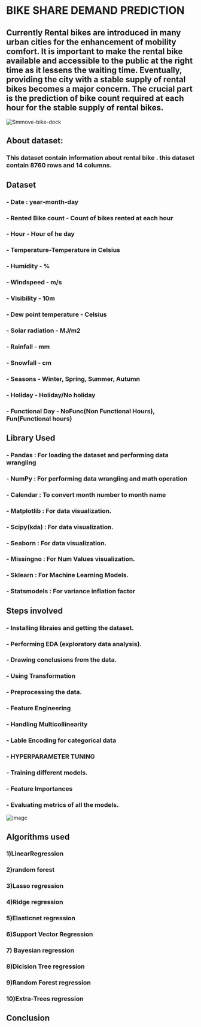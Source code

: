 # BIKE SHARE DEMAND PREDICTION

## Currently Rental bikes are introduced in many urban cities for the enhancement of mobility comfort. It is important to make the rental bike available and accessible to the public at the right time as it lessens the waiting time. Eventually, providing the city with a stable supply of rental bikes becomes a major concern. The crucial part is the prediction of bike count required at each hour for the stable supply of rental bikes. 

![Smmove-bike-dock](https://user-images.githubusercontent.com/123857050/235152003-0196dad3-b770-4adb-b81c-36b30e4b37a1.png)
## About dataset:
### This dataset contain information about rental bike . this dataset contain 8760 rows and 14 columns.
## Dataset
### - Date : year-month-day
### - Rented Bike count - Count of bikes rented at each hour
### - Hour - Hour of he day
### - Temperature-Temperature in Celsius
### - Humidity - %
### - Windspeed - m/s
### - Visibility - 10m
### - Dew point temperature - Celsius
### - Solar radiation - MJ/m2
### - Rainfall - mm
### - Snowfall - cm
### - Seasons - Winter, Spring, Summer, Autumn
### - Holiday - Holiday/No holiday
### - Functional Day - NoFunc(Non Functional Hours), Fun(Functional hours)

## Library Used
### - Pandas : For loading the dataset and performing data wrangling
### - NumPy : For performing data wrangling and math operation 
### - Calendar : To convert month number to month name
### - Matplotlib : For data visualization.
### - Scipy(kda) : For data visualization. 
### - Seaborn : For data visualization.
### - Missingno : For Num Values visualization. 
### - Sklearn : For Machine Learning Models.
### - Statsmodels : For variance inflation factor

## Steps involved
### - Installing libraies and getting the dataset.
### - Performing EDA (exploratory data analysis).
### - Drawing conclusions from the data.
### - Using Transformation 
### - Preprocessing the data.
### - Feature Engineering
### - Handling Multicollinearity
### - Lable Encoding for categorical data 
### - HYPERPARAMETER TUNING
### - Training different models.
### - Feature Importances
### - Evaluating metrics of all the models.
![image](https://user-images.githubusercontent.com/123857050/235155198-6c26c45c-c3ca-4d42-ae8e-0f935014baff.png)
 
 ## Algorithms used
### 1)LinearRegression
### 2)random forest
### 3)Lasso regression
### 4)Ridge regression
### 5)Elasticnet regression
### 6)Support Vector Regression
### 7) Bayesian regression
### 8)Dicision Tree regression
### 9)Random Forest regression
### 10)Extra-Trees regression

## Conclusion

